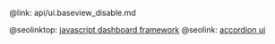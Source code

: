 @link: api/ui.baseview_disable.md

@seolinktop: [javascript dashboard framework](https://webix.com)
@seolink: [accordion ui](https://webix.com/widget/accordion/)